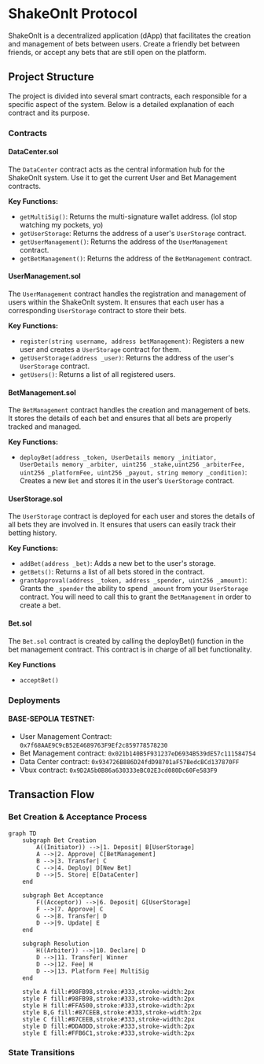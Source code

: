 # ShakeOnIt Protocol

ShakeOnIt is a decentralized application (dApp) that facilitates the creation and management of bets between users. Create a friendly bet between friends, or accept any bets that are still open on the platform.

## Project Structure

The project is divided into several smart contracts, each responsible for a specific aspect of the system. Below is a detailed explanation of each contract and its purpose.

### Contracts

#### DataCenter.sol

The `DataCenter` contract acts as the central information hub for the ShakeOnIt system. Use it to get the current User and Bet Management contracts.

**Key Functions:**

- `getMultiSig()`: Returns the multi-signature wallet address. (lol stop watching my pockets, yo)
- `getUserStorage`: Returns the address of a user's `UserStorage` contract.
- `getUserManagement()`: Returns the address of the `UserManagement` contract.
- `getBetManagement()`: Returns the address of the `BetManagement` contract.

#### UserManagement.sol

The `UserManagement` contract handles the registration and management of users within the ShakeOnIt system. It ensures that each user has a corresponding `UserStorage` contract to store their bets.

**Key Functions:**

- `register(string username, address betManagement)`: Registers a new user and creates a `UserStorage` contract for them.
- `getUserStorage(address _user)`: Returns the address of the user's `UserStorage` contract.
- `getUsers()`: Returns a list of all registered users.

#### BetManagement.sol

The `BetManagement` contract handles the creation and management of bets. It stores the details of each bet and ensures that all bets are properly tracked and managed.

**Key Functions:**

- `deployBet(address _token, UserDetails memory _initiator, UserDetails memory _arbiter, uint256 _stake,uint256 _arbiterFee, uint256 _platformFee, uint256 _payout, string memory _condition)`: Creates a new `Bet` and stores it in the user's `UserStorage` contract.

#### UserStorage.sol

The `UserStorage` contract is deployed for each user and stores the details of all bets they are involved in. It ensures that users can easily track their betting history.

**Key Functions:**

- `addBet(address _bet)`: Adds a new bet to the user's storage.
- `getBets()`: Returns a list of all bets stored in the contract.
- `grantApproval(address _token, address _spender, uint256 _amount)`: Grants the `_spender` the ability to spend `_amount` from your `UserStorage` contract. You will need to call this to grant the `BetManagement` in order to create a bet.

#### Bet.sol

The `Bet.sol` contract is created by calling the deployBet() function in the bet management contract. This contract is in charge of all bet functionality.

**Key Functions**

- `acceptBet()`


### Deployments
#### BASE-SEPOLIA TESTNET:

- User Management Contract: ```0x7f68AAE9C9cB52E4689763F9Ef2c859778578230```
- Bet Management contract: ```0x021b140B5F931237eD6934B539dE57c111584754```
- Data Center contract: ```0x934726B886D24fdD98701aF57BedcBCd137870FF```
- Vbux contract: ```0x9D2A5b0B86a630333eBC02E3cd080Dc60Fe583F9```

## Transaction Flow

### Bet Creation & Acceptance Process

```mermaid
graph TD
    subgraph Bet Creation
        A((Initiator)) -->|1. Deposit| B[UserStorage]
        A -->|2. Approve| C[BetManagement]
        B -->|3. Transfer| C
        C -->|4. Deploy| D[New Bet]
        D -->|5. Store| E[DataCenter]
    end
    
    subgraph Bet Acceptance
        F((Acceptor)) -->|6. Deposit| G[UserStorage]
        F -->|7. Approve| C
        G -->|8. Transfer| D
        D -->|9. Update| E
    end
    
    subgraph Resolution
        H((Arbiter)) -->|10. Declare| D
        D -->|11. Transfer| Winner
        D -->|12. Fee| H
        D -->|13. Platform Fee| MultiSig
    end
    
    style A fill:#98FB98,stroke:#333,stroke-width:2px
    style F fill:#98FB98,stroke:#333,stroke-width:2px
    style H fill:#FFA500,stroke:#333,stroke-width:2px
    style B,G fill:#87CEEB,stroke:#333,stroke-width:2px
    style C fill:#87CEEB,stroke:#333,stroke-width:2px
    style D fill:#DDA0DD,stroke:#333,stroke-width:2px
    style E fill:#FFB6C1,stroke:#333,stroke-width:2px
```

### State Transitions
